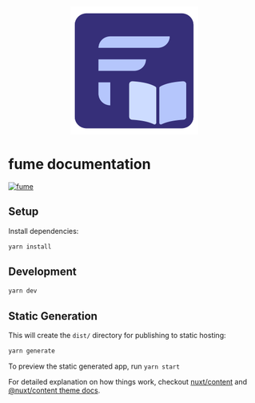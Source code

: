 <p align="center">
  <img src="https://raw.githubusercontent.com/fumeapp/docs/master/static/icon.png" width="256" height="256" />
</p>

# fume documentation


[![fume](https://img.shields.io/badge/fume-deployed-362f78.svg)](https://fume.app)

## Setup

Install dependencies:

```bash
yarn install
```

## Development

```bash
yarn dev
```

## Static Generation

This will create the `dist/` directory for publishing to static hosting:

```bash
yarn generate
```

To preview the static generated app, run `yarn start`

For detailed explanation on how things work, checkout [nuxt/content](https://content.nuxtjs.org) and [@nuxt/content theme docs](https://content.nuxtjs.org/themes-docs).
